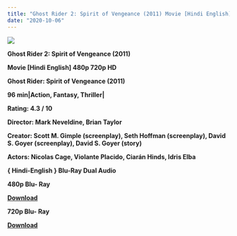 ```yaml
---
title: "Ghost Rider 2: Spirit of Vengeance (2011) Movie [Hindi English] 480p 720p"
date: "2020-10-06"
---
```


[**![](https://1.bp.blogspot.com/-RX0-0onBtSA/XtYgfIRUXnI/AAAAAAAACXg/Kg354o1OgAI-I_MD-u_NhR0mK2PiqzyCQCPcBGAYYCw/s1600/ghostri2.jpg)**](https://1.bp.blogspot.com/-RX0-0onBtSA/XtYgfIRUXnI/AAAAAAAACXg/Kg354o1OgAI-I_MD-u_NhR0mK2PiqzyCQCPcBGAYYCw/s1600/ghostri2.jpg)

**Ghost Rider 2: Spirit of Vengeance (2011)**

**Movie \[Hindi English\] 480p 720p HD**

**Ghost Rider: Spirit of Vengeance (2011)**

**96 min|Action, Fantasy, Thriller|**

**Rating: 4.3 / 10** 

**Director: Mark Neveldine, Brian Taylor**

**Creator: Scott M. Gimple (screenplay), Seth Hoffman (screenplay), David S. Goyer (screenplay), David S. Goyer (story)**

**Actors: Nicolas Cage, Violante Placido, Ciarán Hinds, Idris Elba**

 **{ Hindi-English } Blu-Ray Dual Audio**

**480p Blu- Ray**

**[Download](http://instantdown.xyz/VcdRbeKIXi)** 

**720p Blu- Ray**

[**Download**](http://instantdown.xyz/TraMtFefQb)
